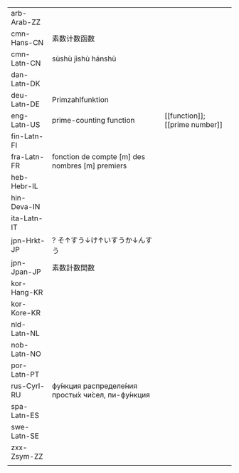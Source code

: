 | | | |
|-|-|-|
| arb-Arab-ZZ |  |  |
| cmn-Hans-CN | 素数计数函数 |  |
| cmn-Latn-CN | sùshù jìshù hánshù |  |
| dan-Latn-DK |  |  |
| deu-Latn-DE | Primzahlfunktion |  |
| eng-Latn-US | prime-counting function | [[function]]; [[prime number]] |
| fin-Latn-FI |  |  |
| fra-Latn-FR | fonction de compte [m] des nombres [m] premiers |  |
| heb-Hebr-IL |  |  |
| hin-Deva-IN |  |  |
| ita-Latn-IT |  |  |
| jpn-Hrkt-JP | ? そ↑すう↓け↑いすうか↓んすう |  |
| jpn-Jpan-JP | 素数計数関数 |  |
| kor-Hang-KR |  |  |
| kor-Kore-KR |  |  |
| nld-Latn-NL |  |  |
| nob-Latn-NO |  |  |
| por-Latn-PT |  |  |
| rus-Cyrl-RU | фу́нкция распределе́ния просты́х чи́сел, пи-фу́нкция |  |
| spa-Latn-ES |  |  |
| swe-Latn-SE |  |  |
| zxx-Zsym-ZZ |  |  |
|  |  |  |
